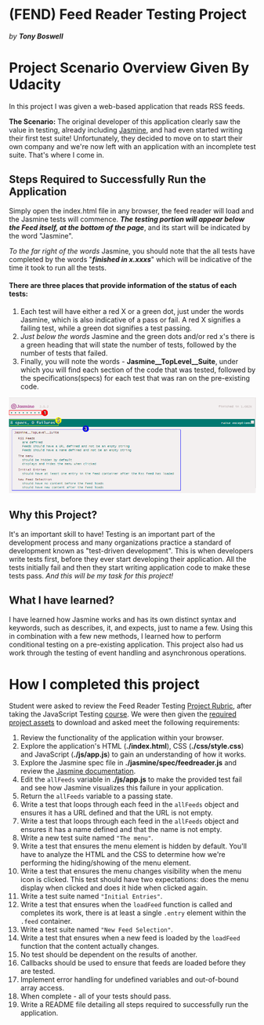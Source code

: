 
# (FEND) Feed Reader Testing Project
*by **Tony Boswell***



# Project Scenario Overview Given By Udacity

In this project I was given a web-based application that reads RSS feeds.

**The Scenario:** The original developer of this application clearly saw the value in testing, already including [Jasmine](http://jasmine.github.io/), and had even started writing their first test suite! Unfortunately, they decided to move on to start their own company and we're now left with an application with an incomplete test suite. That's where I come in.

## Steps Required to Successfully Run the Application

Simply open the index.html file in any browser, the feed reader will load and the Jasmine tests will commence.
***The testing portion will appear below the Feed itself, at the bottom of the page***, and its start will be indicated by the word "Jasmine".

*To the far right of the words* Jasmine, you should note that the all tests have completed by the words "***finished in x.xxxs***" which will be indicative of the time it took to run all the tests.

#### There are three places that provide information of the status of each tests:

 1. Each test will have either a red X or a green dot, just under the words Jasmine, which is also indicative of a pass or fail.  A red X signifies a failing test, while a green dot signifies a test passing.
 2. *Just below the words* Jasmine and the green dots and/or red x's there is a green heading that will state the number of tests, followed by the number of tests that failed.
 3. Finally, you will note the words -   **Jasmine__TopLevel__Suite**, under which you will find each section of the code that was tested, followed by the specifications(specs) for each test that was ran on the pre-existing code.

 ![images of the Jasmine tests that were run, with their status and specs](img/tests.png)


## Why this Project?

It's an important skill to have! Testing is an important part of the development process and many organizations practice a standard of development known as "test-driven development". This is when developers write tests first, before they ever start developing their application. All the tests initially fail and then they start writing application code to make these tests pass. *And this will be my task for this project!*


## What I have learned?

I have learned how Jasmine works and has its own distinct syntax and keywords, such as describes, it, and expects, just to name a few. Using this in combination with a few new methods, I learned how to perform conditional testing on a pre-existing application. This project also had us work through the testing of event handling and asynchronous operations.


# How I completed this project

Student were asked to review the Feed Reader Testing [Project Rubric](https://review.udacity.com/#!/projects/3442558598/rubric), after taking the JavaScript Testing [course](https://www.udacity.com/course/ud549). We were then given the  [required project assets](http://github.com/udacity/frontend-nanodegree-feedreader) to download and asked meet the following requirements:

1. Review the functionality of the application within your browser.
2. Explore the application's HTML (**./index.html**), CSS (**./css/style.css**) and JavaScript (**./js/app.js**) to gain an understanding of how it works.
3. Explore the Jasmine spec file in **./jasmine/spec/feedreader.js** and review the [Jasmine documentation](http://jasmine.github.io).
4. Edit the `allFeeds` variable in **./js/app.js** to make the provided test fail and see how Jasmine visualizes this failure in your application.
5. Return the `allFeeds` variable to a passing state.
6. Write a test that loops through each feed in the `allFeeds` object and ensures it has a URL defined and that the URL is not empty.
7. Write a test that loops through each feed in the `allFeeds` object and ensures it has a name defined and that the name is not empty.
8. Write a new test suite named `"The menu"`.
9. Write a test that ensures the menu element is hidden by default. You'll have to analyze the HTML and the CSS to determine how we're performing the hiding/showing of the menu element.
10. Write a test that ensures the menu changes visibility when the menu icon is clicked. This test should have two expectations: does the menu display when clicked and does it hide when clicked again.
11. Write a test suite named `"Initial Entries"`.
12. Write a test that ensures when the `loadFeed` function is called and completes its work, there is at least a single `.entry` element within the `.feed` container.
13. Write a test suite named `"New Feed Selection"`.
14. Write a test that ensures when a new feed is loaded by the `loadFeed` function that the content actually changes.
15. No test should be dependent on the results of another.
16. Callbacks should be used to ensure that feeds are loaded before they are tested.
17. Implement error handling for undefined variables and out-of-bound array access.
18. When complete - all of your tests should pass.
19. Write a README file detailing all steps required to successfully run the application.
